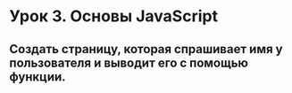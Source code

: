 # Урок 3. Основы JavaScript
## Создать страницу, которая спрашивает имя у пользователя и выводит его с помощью функции.

